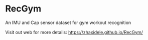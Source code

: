 # RecGym
An IMU and Cap sensor dataset for gym workout recognition

Visit out web for more details:
https://zhaxidele.github.io/RecGym/
